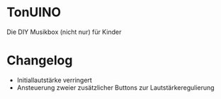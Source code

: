 # TonUINO
Die DIY Musikbox (nicht nur) für Kinder

# Changelog
- Initiallautstärke verringert
- Ansteuerung zweier zusätzlicher Buttons zur Lautstärkeregulierung
